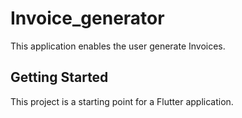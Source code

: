 # Invoice_generator

This application enables the user generate Invoices.

## Getting Started

This project is a starting point for a Flutter application.
